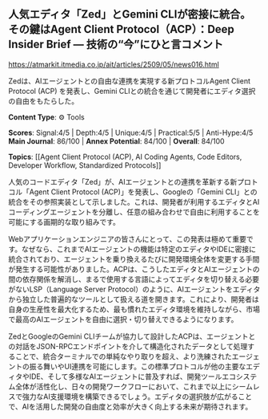 ## 人気エディタ「Zed」とGemini CLIが密接に統合。その鍵はAgent Client Protocol（ACP）：Deep Insider Brief ― 技術の“今”にひと言コメント

https://atmarkit.itmedia.co.jp/ait/articles/2509/05/news016.html

Zedは、AIエージェントとの自由な連携を実現する新プロトコルAgent Client Protocol (ACP) を発表し、Gemini CLIとの統合を通じて開発者にエディタ選択の自由をもたらした。

**Content Type**: ⚙️ Tools

**Scores**: Signal:4/5 | Depth:4/5 | Unique:4/5 | Practical:5/5 | Anti-Hype:4/5
**Main Journal**: 86/100 | **Annex Potential**: 84/100 | **Overall**: 84/100

**Topics**: [[Agent Client Protocol (ACP), AI Coding Agents, Code Editors, Developer Workflow, Standardized Protocols]]

人気のコードエディタ「Zed」が、AIエージェントとの連携を革新する新プロトコル「Agent Client Protocol (ACP)」を発表し、Googleの「Gemini CLI」との統合をその参照実装として示しました。これは、開発者が利用するエディタとAIコーディングエージェントを分離し、任意の組み合わせで自由に利用することを可能にする画期的な取り組みです。

Webアプリケーションエンジニアの皆さんにとって、この発表は極めて重要です。なぜなら、これまでAIエージェントの機能は特定のエディタやIDEに密接に統合されており、エージェントを乗り換えるたびに開発環境全体を変更する手間が発生する可能性がありました。ACPは、こうしたエディタとAIエージェントの間の依存関係を解消し、まるで使用する言語によってエディタを切り替える必要がないLSP（Language Server Protocol）のように、AIエージェントをエディタから独立した普遍的なツールとして扱える道を開きます。これにより、開発者は自身の生産性を最大化するため、最も慣れたエディタ環境を維持しながら、市場で最高のAIエージェントを自由に選択・切り替えできるようになります。

ZedとGoogleのGemini CLIチームが協力して設計したACPは、エージェントとの対話をJSON-RPCエンドポイントを介して構造化されたデータとして処理することで、統合ターミナルでの単純なやり取りを超え、より洗練されたエージェントの振る舞いやUI連携を可能にします。この標準プロトコルが他の主要なエディタやIDE、そして多様なAIエージェントに普及すれば、開発ツールエコシステム全体が活性化し、日々の開発ワークフローにおいて、これまで以上にシームレスで強力なAI支援環境を構築できるでしょう。エディタの選択肢が広がることで、AIを活用した開発の自由度と効率が大きく向上する未来が期待されます。